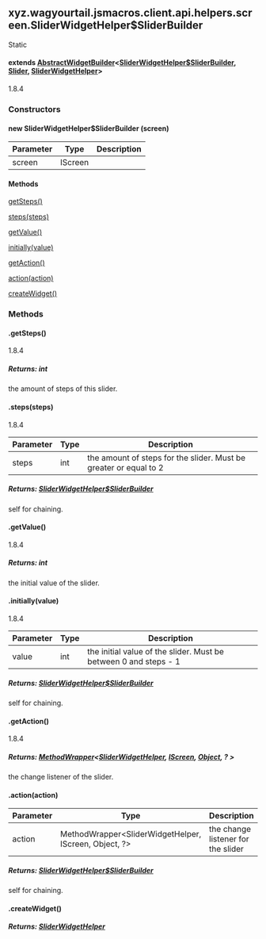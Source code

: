 

xyz.wagyourtail.jsmacros.client.api.helpers.screen.SliderWidgetHelper$SliderBuilder
-----------------------------------------------------------------------------------

Static
#### extends [AbstractWidgetBuilder](1.9.2/xyz/wagyourtail/jsmacros/client/api/helpers/screen/AbstractWidgetBuilder.html)<[SliderWidgetHelper$SliderBuilder](#), [Slider](1.9.2/xyz/wagyourtail/wagyourgui/elements/Slider.html), [SliderWidgetHelper](1.9.2/xyz/wagyourtail/jsmacros/client/api/helpers/screen/SliderWidgetHelper.html)>

1.8.4

### Constructors

#### new SliderWidgetHelper$SliderBuilder (screen)

| Parameter | Type | Description |
|---|---|---|
| screen | IScreen |  |



#### Methods

[getSteps()](#getSteps-)


[steps(steps)](#steps-int-)


[getValue()](#getValue-)


[initially(value)](#initially-int-)


[getAction()](#getAction-)


[action(action)](#action-MethodWrapper-)


[createWidget()](#createWidget-)



### Methods

#### .getSteps()

1.8.4


##### Returns: int

the amount of steps of this slider.



#### .steps(steps)

1.8.4

| Parameter | Type | Description |
|---|---|---|
| steps | int | the amount of steps for the slider. Must be greater or equal to 2 |

##### Returns: [SliderWidgetHelper$SliderBuilder](#)

self for chaining.



#### .getValue()

1.8.4


##### Returns: int

the initial value of the slider.



#### .initially(value)

1.8.4

| Parameter | Type | Description |
|---|---|---|
| value | int | the initial value of the slider. Must be between 0 and steps - 1 |

##### Returns: [SliderWidgetHelper$SliderBuilder](#)

self for chaining.



#### .getAction()

1.8.4


##### Returns: [MethodWrapper](1.9.2/xyz/wagyourtail/jsmacros/core/MethodWrapper.html)<[SliderWidgetHelper](1.9.2/xyz/wagyourtail/jsmacros/client/api/helpers/screen/SliderWidgetHelper.html), [IScreen](1.9.2/xyz/wagyourtail/jsmacros/client/api/classes/render/IScreen.html), [Object](https://docs.oracle.com/javase/8/docs/api/index.html?java/lang/Object.html), ? >

the change listener of the slider.



#### .action(action)

| Parameter | Type | Description |
|---|---|---|
| action | MethodWrapper<SliderWidgetHelper, IScreen, Object, ?> | the change listener for the slider |

##### Returns: [SliderWidgetHelper$SliderBuilder](#)

self for chaining.



#### .createWidget()


##### Returns: [SliderWidgetHelper](1.9.2/xyz/wagyourtail/jsmacros/client/api/helpers/screen/SliderWidgetHelper.html)




